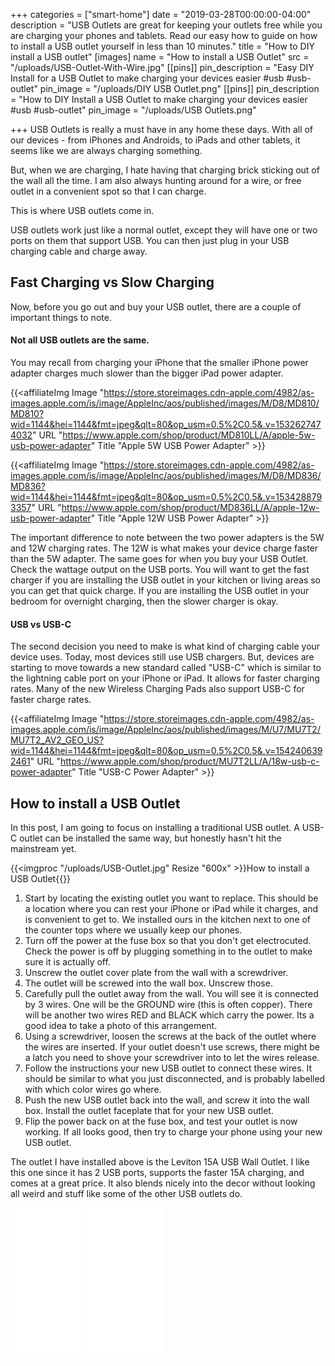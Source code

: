 +++
categories = ["smart-home"]
date = "2019-03-28T00:00:00-04:00"
description = "USB Outlets are great for keeping your outlets free while you are charging your phones and tablets.  Read our easy how to guide on how to install a USB outlet yourself in less than 10 minutes."
title = "How to DIY install a USB outlet"
[images]
name = "How to install a USB Outlet"
src = "/uploads/USB-Outlet-With-Wire.jpg"
[[pins]]
pin_description = "Easy DIY Install for a USB Outlet to make charging your devices easier #usb #usb-outlet"
pin_image = "/uploads/DIY USB Outlet.png"
[[pins]]
pin_description = "How to DIY Install a USB Outlet to make charging your devices easier #usb #usb-outlet"
pin_image = "/uploads/USB Outlets.png"

+++
USB Outlets is really a must have in any home these days.  With all of our devices - from iPhones and Androids, to iPads and other tablets, it seems like we are always charging something.

But, when we are charging, I hate having that charging brick sticking out of the wall all the time.  I am also always hunting around for a wire, or free outlet in a convenient spot so that I can charge.

This is where USB outlets come in.

USB outlets work just like a normal outlet, except they will have one or two ports on them that support USB.  You can then just plug in your USB charging cable and charge away.

## Fast Charging vs Slow Charging

Now, before you go out and buy your USB outlet, there are a couple of important things to note.

#### Not all USB outlets are the same.  

You may recall from charging your iPhone that the smaller iPhone power adapter charges much slower than the bigger iPad power adapter.

{{<affiliateImg Image "https://store.storeimages.cdn-apple.com/4982/as-images.apple.com/is/image/AppleInc/aos/published/images/M/D8/MD810/MD810?wid=1144&hei=1144&fmt=jpeg&qlt=80&op_usm=0.5%2C0.5&.v=1532627474032" URL "https://www.apple.com/shop/product/MD810LL/A/apple-5w-usb-power-adapter" Title "Apple 5W USB Power Adapter" >}}

{{<affiliateImg Image "https://store.storeimages.cdn-apple.com/4982/as-images.apple.com/is/image/AppleInc/aos/published/images/M/D8/MD836/MD836?wid=1144&hei=1144&fmt=jpeg&qlt=80&op_usm=0.5%2C0.5&.v=1534288793357" URL "https://www.apple.com/shop/product/MD836LL/A/apple-12w-usb-power-adapter" Title "Apple 12W USB Power Adapter" >}}

The important difference to note between the two power adapters is the 5W and 12W charging rates.  The 12W is what makes your device charge faster than the 5W adapter.  The same goes for when you buy your USB Outlet.  Check the wattage output on the USB ports.  You will want to get the fast charger if you are installing the USB outlet in your kitchen or living areas so you can get that quick charge.  If you are installing the USB outlet in your bedroom for overnight charging, then the slower charger is okay.

#### USB vs USB-C

The second decision you need to make is what kind of charging cable your device uses.  Today, most devices still use USB chargers.  But, devices are starting to move towards a new standard called "USB-C" which is similar to the lightning cable port on your iPhone or iPad.  It allows for faster charging rates.  Many of the new Wireless Charging Pads also support USB-C for faster charge rates.

{{<affiliateImg Image "https://store.storeimages.cdn-apple.com/4982/as-images.apple.com/is/image/AppleInc/aos/published/images/M/U7/MU7T2/MU7T2_AV2_GEO_US?wid=1144&hei=1144&fmt=jpeg&qlt=80&op_usm=0.5%2C0.5&.v=1542406392461" URL "https://www.apple.com/shop/product/MU7T2LL/A/18w-usb-c-power-adapter" Title "USB-C Power Adapter" >}}

## How to install a USB Outlet

In this post, I am going to focus on installing a traditional USB outlet.  A USB-C outlet can be installed the same way, but honestly hasn't hit the mainstream yet.

{{<imgproc "/uploads/USB-Outlet.jpg" Resize "600x" >}}How to install a USB Outlet{{</imgproc>}}

1. Start by locating the existing outlet you want to replace.  This should be a location where you can rest your iPhone or iPad while it charges, and is convenient to get to.  We installed ours in the kitchen next to one of the counter tops where we usually keep our phones.
2. Turn off the power at the fuse box so that you don't get electrocuted.  Check the power is off by plugging something in to the outlet to make sure it is actually off.
3. Unscrew the outlet cover plate from the wall with a screwdriver.
4. The outlet will be screwed into the wall box.  Unscrew those.
5. Carefully pull the outlet away from the wall.  You will see it is connected by 3 wires.  One will be the GROUND wire (this is often copper).  There will be another two wires RED and BLACK which carry the power.  Its a good idea to take a photo of this arrangement.
6. Using a screwdriver, loosen the screws at the back of the outlet where the wires are inserted.  If your outlet doesn't use screws, there might be a latch you need to shove your screwdriver into to let the wires release.
7. Follow the instructions your new USB outlet to connect these wires.  It should be similar to what you just disconnected, and is probably labelled with which color wires go where.
8. Push the new USB outlet back into the wall, and screw it into the wall box. Install the outlet faceplate that for your new USB outlet.
9. Flip the power back on at the fuse box, and test your outlet is now working.  If all looks good, then try to charge your phone using your new USB outlet.

The outlet I have installed above is the Leviton 15A USB Wall Outlet.  I like this one since it has 2 USB ports, supports the faster 15A charging, and comes at a great price. It also blends nicely into the decor without looking all weird and stuff like some of the other USB outlets do.

<iframe style="width:120px;height:240px;" marginwidth="0" marginheight="0" scrolling="no" frameborder="0" src="//ws-na.amazon-adsystem.com/widgets/q?ServiceVersion=20070822&OneJS=1&Operation=GetAdHtml&MarketPlace=US&source=ss&ref=as_ss_li_til&ad_type=product_link&tracking_id=drawbuildplay-20&language=en_US&marketplace=amazon&region=US&placement=B00J3PMU4C&asins=B00J3PMU4C&linkId=c92366999e339f4178042579c7df442d&show_border=true&link_opens_in_new_window=true"></iframe>

<iframe style="width:120px;height:240px;" marginwidth="0" marginheight="0" scrolling="no" frameborder="0" src="//ws-na.amazon-adsystem.com/widgets/q?ServiceVersion=20070822&OneJS=1&Operation=GetAdHtml&MarketPlace=US&source=ss&ref=as_ss_li_til&ad_type=product_link&tracking_id=drawbuildplay-20&language=en_US&marketplace=amazon&region=US&placement=B000HEHCE6&asins=B000HEHCE6&linkId=d32e3ff76fbff38310cd73e715050550&show_border=true&link_opens_in_new_window=true"></iframe>